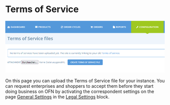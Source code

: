 # Terms of Service

![](../.gitbook/assets/tos.png)

On this page you can upload the Terms of Service file for your instance. You can request enterprises and shoppers to accept them before they start doing business on OFN by activating the correspondent settings on the page [General Settings](general-settings.md) in the [Legal Settings](https://app.gitbook.com/@ofn-user-guide/s/ofn-super-admin-guide/~/drafts/-MhVUOW8IeSo94BS8M9q/ofn-platform-configuration/general-settings#legal-settings) block.


